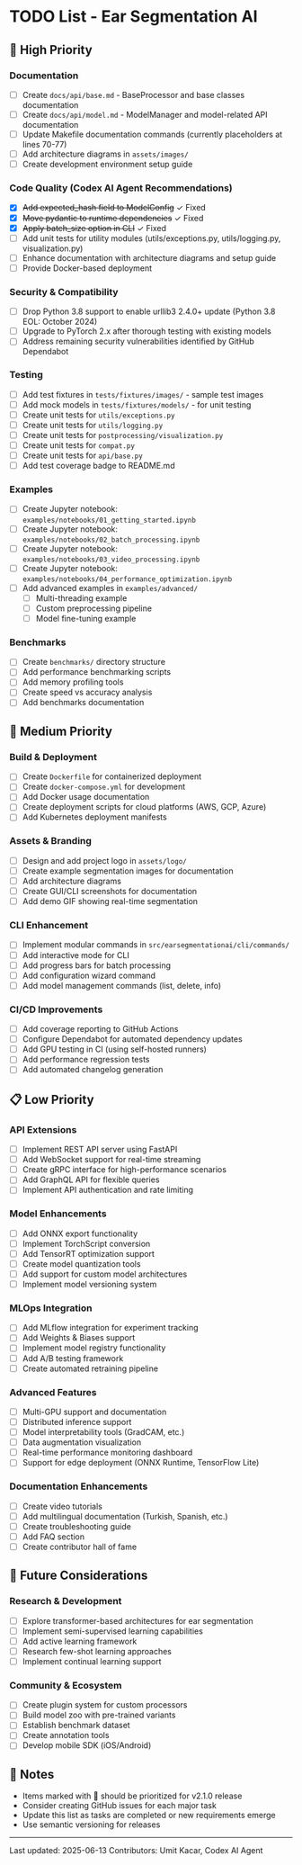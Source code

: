 # TODO List - Ear Segmentation AI

## 🚨 High Priority

### Documentation
- [ ] Create `docs/api/base.md` - BaseProcessor and base classes documentation
- [ ] Create `docs/api/model.md` - ModelManager and model-related API documentation
- [ ] Update Makefile documentation commands (currently placeholders at lines 70-77)
- [ ] Add architecture diagrams in `assets/images/`
- [ ] Create development environment setup guide

### Code Quality (Codex AI Agent Recommendations)
- [x] ~~Add expected_hash field to ModelConfig~~ ✓ Fixed
- [x] ~~Move pydantic to runtime dependencies~~ ✓ Fixed
- [x] ~~Apply batch_size option in CLI~~ ✓ Fixed
- [ ] Add unit tests for utility modules (utils/exceptions.py, utils/logging.py, visualization.py)
- [ ] Enhance documentation with architecture diagrams and setup guide
- [ ] Provide Docker-based deployment

### Security & Compatibility
- [ ] Drop Python 3.8 support to enable urllib3 2.4.0+ update (Python 3.8 EOL: October 2024)
- [ ] Upgrade to PyTorch 2.x after thorough testing with existing models
- [ ] Address remaining security vulnerabilities identified by GitHub Dependabot

### Testing
- [ ] Add test fixtures in `tests/fixtures/images/` - sample test images
- [ ] Add mock models in `tests/fixtures/models/` - for unit testing
- [ ] Create unit tests for `utils/exceptions.py`
- [ ] Create unit tests for `utils/logging.py`
- [ ] Create unit tests for `postprocessing/visualization.py`
- [ ] Create unit tests for `compat.py`
- [ ] Create unit tests for `api/base.py`
- [ ] Add test coverage badge to README.md

### Examples
- [ ] Create Jupyter notebook: `examples/notebooks/01_getting_started.ipynb`
- [ ] Create Jupyter notebook: `examples/notebooks/02_batch_processing.ipynb`
- [ ] Create Jupyter notebook: `examples/notebooks/03_video_processing.ipynb`
- [ ] Create Jupyter notebook: `examples/notebooks/04_performance_optimization.ipynb`
- [ ] Add advanced examples in `examples/advanced/`
  - [ ] Multi-threading example
  - [ ] Custom preprocessing pipeline
  - [ ] Model fine-tuning example

### Benchmarks
- [ ] Create `benchmarks/` directory structure
- [ ] Add performance benchmarking scripts
- [ ] Add memory profiling tools
- [ ] Create speed vs accuracy analysis
- [ ] Add benchmarks documentation

## 🔄 Medium Priority

### Build & Deployment
- [ ] Create `Dockerfile` for containerized deployment
- [ ] Create `docker-compose.yml` for development
- [ ] Add Docker usage documentation
- [ ] Create deployment scripts for cloud platforms (AWS, GCP, Azure)
- [ ] Add Kubernetes deployment manifests

### Assets & Branding
- [ ] Design and add project logo in `assets/logo/`
- [ ] Create example segmentation images for documentation
- [ ] Add architecture diagrams
- [ ] Create GUI/CLI screenshots for documentation
- [ ] Add demo GIF showing real-time segmentation

### CLI Enhancement
- [ ] Implement modular commands in `src/earsegmentationai/cli/commands/`
- [ ] Add interactive mode for CLI
- [ ] Add progress bars for batch processing
- [ ] Add configuration wizard command
- [ ] Add model management commands (list, delete, info)

### CI/CD Improvements
- [ ] Add coverage reporting to GitHub Actions
- [ ] Configure Dependabot for automated dependency updates
- [ ] Add GPU testing in CI (using self-hosted runners)
- [ ] Add performance regression tests
- [ ] Add automated changelog generation

## 📋 Low Priority

### API Extensions
- [ ] Implement REST API server using FastAPI
- [ ] Add WebSocket support for real-time streaming
- [ ] Create gRPC interface for high-performance scenarios
- [ ] Add GraphQL API for flexible queries
- [ ] Implement API authentication and rate limiting

### Model Enhancements
- [ ] Add ONNX export functionality
- [ ] Implement TorchScript conversion
- [ ] Add TensorRT optimization support
- [ ] Create model quantization tools
- [ ] Add support for custom model architectures
- [ ] Implement model versioning system

### MLOps Integration
- [ ] Add MLflow integration for experiment tracking
- [ ] Add Weights & Biases support
- [ ] Implement model registry functionality
- [ ] Add A/B testing framework
- [ ] Create automated retraining pipeline

### Advanced Features
- [ ] Multi-GPU support and documentation
- [ ] Distributed inference support
- [ ] Model interpretability tools (GradCAM, etc.)
- [ ] Data augmentation visualization
- [ ] Real-time performance monitoring dashboard
- [ ] Support for edge deployment (ONNX Runtime, TensorFlow Lite)

### Documentation Enhancements
- [ ] Create video tutorials
- [ ] Add multilingual documentation (Turkish, Spanish, etc.)
- [ ] Create troubleshooting guide
- [ ] Add FAQ section
- [ ] Create contributor hall of fame

## 🎯 Future Considerations

### Research & Development
- [ ] Explore transformer-based architectures for ear segmentation
- [ ] Implement semi-supervised learning capabilities
- [ ] Add active learning framework
- [ ] Research few-shot learning approaches
- [ ] Implement continual learning support

### Community & Ecosystem
- [ ] Create plugin system for custom processors
- [ ] Build model zoo with pre-trained variants
- [ ] Establish benchmark dataset
- [ ] Create annotation tools
- [ ] Develop mobile SDK (iOS/Android)

## 📝 Notes

- Items marked with 🚨 should be prioritized for v2.1.0 release
- Consider creating GitHub issues for each major task
- Update this list as tasks are completed or new requirements emerge
- Use semantic versioning for releases

---

Last updated: 2025-06-13
Contributors: Umit Kacar, Codex AI Agent
